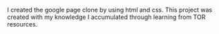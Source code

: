 I created the google page clone by using html and css. This project was created with my knowledge I accumulated through learning from TOR resources.